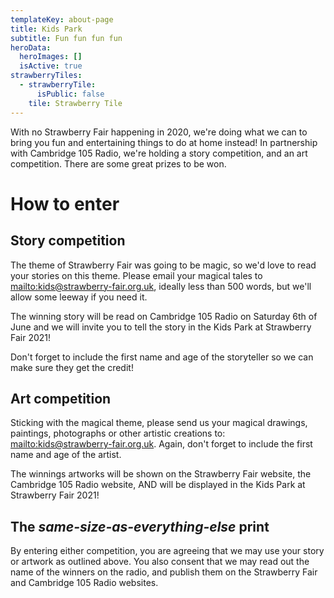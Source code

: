 ```yaml
---
templateKey: about-page
title: Kids Park
subtitle: Fun fun fun fun
heroData:
  heroImages: []
  isActive: true
strawberryTiles:
  - strawberryTile:
      isPublic: false
    tile: Strawberry Tile
---
```

With no Strawberry Fair happening in 2020, we're doing what we can to bring you fun and entertaining things to do at home instead! In partnership with Cambridge 105 Radio, we're holding a story competition, and an art competition. There are some great prizes to be won. 

# How to enter

## Story competition

The theme of Strawberry Fair was going to be magic, so we'd love to read your stories on this theme. Please email your magical tales to <mailto:kids@strawberry-fair.org.uk>, ideally less than 500 words, but we'll allow some leeway if you need it. 

The winning story will be read on Cambridge 105 Radio on Saturday 6th of June and we will invite you to tell the story in the Kids Park at Strawberry Fair 2021!

Don't forget to include the first name and age of the storyteller so we can make sure they get the credit!

## Art competition

Sticking with the magical theme, please send us your magical drawings, paintings, photographs or other artistic creations to: <mailto:kids@strawberry-fair.org.uk>. Again, don't forget to include the first name and age of the artist. 

The winnings artworks will be shown on the Strawberry Fair website, the Cambridge 105 Radio website, AND will be displayed in the Kids Park at Strawberry Fair 2021!

## The _same-size-as-everything-else_ print

By entering either competition, you are agreeing that we may use your story or artwork as outlined above. You also consent that we may read out the name of the winners on the radio, and publish them on the Strawberry Fair and Cambridge 105 Radio websites.
